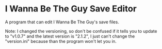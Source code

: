 # I Wanna Be The Guy Save Editor
A program that can edit I Wanna Be The Guy's save files.


Note: I changed the versioning, so don't be confused if it tells you to update to "v1.0.7" and the latest version is "2.1.2", I just can't change the "version.ini" because than the program won't let you in.
